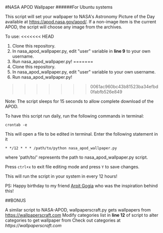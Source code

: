 #NASA APOD Wallpaper
######For Ubuntu systems

This script will set your wallpaper to NASA's Astronomy Picture of the Day available at https://apod.nasa.gov/apod/.
If a non-image item is the current APOD, the script will choose any image from the archives.

To use:
<<<<<<< HEAD
1. Clone this repository.
2. In nasa_apod_wallpaper.py, edit "user" variable in **line 9** to your own username.
3. Run nasa_apod_wallpaper.py!
=======
  1. Clone this repository.
  2. In nasa_apod_wallpaper.py, edit "user" variable to your own username.
  3. Run nasa_apod_wallpaper.py!
>>>>>>> 0061ac960bc43b81523ba34efbd0fabfb526e849

Note: The script sleeps for 15 seconds to allow complete download of the APOD.

To have this script run daily, run the following commands in terminal:

```crontab -e```

This will open a file to be edited in terminal. Enter the following statement in it

```* */12 * * * /path/to/python nasa_apod_wallpaper.py```

where 'path/to/' represents the path to nasa_apod_wallpaper.py script.

Press ```ctrl+x``` to exit file editing mode and press ```Y``` to save changes.

This will run the script in your system in every 12 hours!

PS: Happy birthday to my friend [Arpit Gogia](https://github.com/arpitgogia) who was the inspiration behind this!

##BONUS

A similar script to NASA-APOD, wallpaperscraft.py gets wallpapers from https://wallpaperscraft.com
Modify categories list in **line 12** of script to alter categories to get wallpaper from
Check out categories at _https://wallpaperscraft.com_